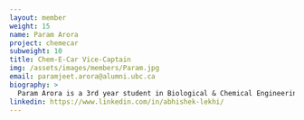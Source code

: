 ```yaml
---
layout: member
weight: 15
name: Param Arora
project: chemecar
subweight: 10
title: Chem-E-Car Vice-Captain
img: /assets/images/members/Param.jpg
email: paramjeet.arora@alumni.ubc.ca
biography: >
  Param Arora is a 3rd year student in Biological & Chemical Engineering. As Co-Captain of Chem-E-Car he has been involved in the development of Envision, the recruitment process and the management of the Senior and Junior Chem-E-Car teams. As a Jr. Lab Team member in the previous year he gained the technical knowledge to provide leadership and guidance to new members and hopes to assist in the success of UBC Chem-E-Car in the 2018 AIChE Competition.
linkedin: https://www.linkedin.com/in/abhishek-lekhi/
---
```

